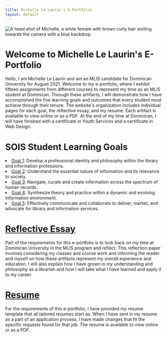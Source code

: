 ```yaml
---
title: Michelle Le Laurin's E-Portfolio
layout: default
---
```


<div class="summary right"><img src="{{"/assets/images/self.jpg" | relative_url}}" alt="A head shot of Michelle, a white female with brown curly hair smiling towards the camera with a blue backdrop.">
<h1>Welcome to Michelle Le Laurin's E-Portfolio</h1>
Hello, I am Michelle Le Laurin and am an MLIS candidate for Dominican University for August 2021. Welcome to my e-portfolio, where I exhibit fifteen assignments from different courses to represent my time as an MLIS student at Dominican. Through these artifacts, I will demonstrate how I have accomplished the five learning goals and outcomes that every student must achieve through their tenure. The website's organization includes individual pages for each goal, the reflective essay, and my resume. Each artifact is available to view online or as a PDF. At the end of my time at Dominican, I will have finished with a certificate in Youth Services and a certificate in Web Design.</div>

<h1>SOIS Student Learning Goals</h1>
<li><a href="{{'/goal1/' | relative_url}}">Goal 1</a>: Develop a professional identity and philosophy within the library and information professions.</li>
<li><a href="{{'/goal2/' | relative_url}}">Goal 2</a>: Understand the essential nature of information and its relevance to society.</li>
<li><a href="{{'/goal3/' | relative_url}}">Goal 3</a>: Navigate, curate and create information across the spectrum of human records.</li>
<li><a href="{{'/goal4/' | relative_url}}">Goal 4</a>: Synthesize theory and practice within a dynamic and evolving information environment.</li>
<li><a href="{{'/goal5/' | relative_url}}">Goal 5</a>: Effectively communicate and collaborate to deliver, market, and advocate for library and information services.</li>

<h1><a href="{{'/essay/' | relative_url}}">Reflective Essay</a></h1>
Part of the requirements for this e-portfolio is to look back on my time at Dominican University in the MLIS program and reflect. This reflection paper involves considering my classes and course work and informing the reader and myself on how these artifacts represent my overall experience and education. I will also explain how I have grown in my understanding and philosophy as a librarian and how I will take what I have learned and apply it to my career.

<h1><a href="{{'/resume/' | relative_url}}">Resume</a></h1>
For the requirements of this e-portfolio, I have provided my resume template that all tailored resumes start as. When I have sent in my resume as a part of an application process, I have made changes that fit the specific requests found for that job. The resume is available to view online or as a PDF.
